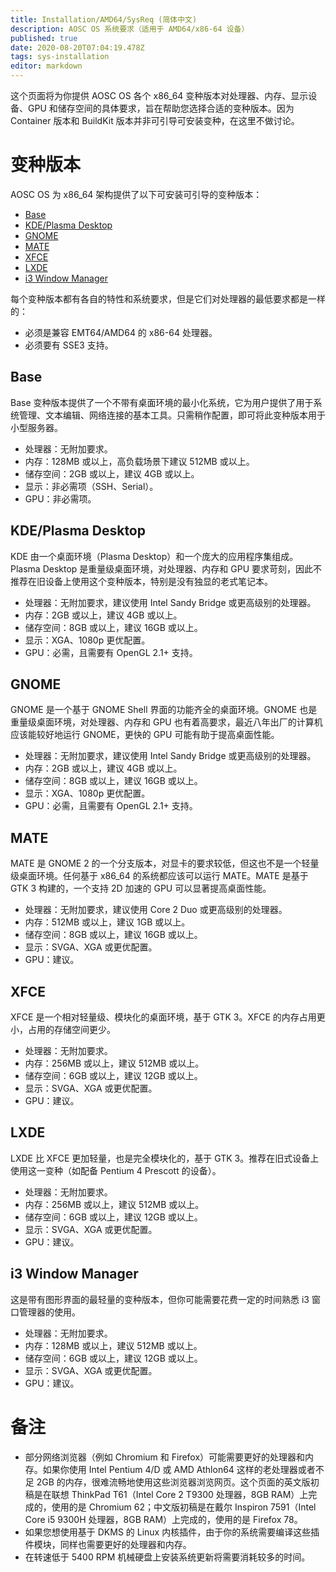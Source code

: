 ```yaml
---
title: Installation/AMD64/SysReq (简体中文)
description: AOSC OS 系统要求（适用于 AMD64/x86-64 设备）
published: true
date: 2020-08-20T07:04:19.478Z
tags: sys-installation
editor: markdown
---
```


这个页面将为你提供 AOSC OS 各个 x86_64 变种版本对处理器、内存、显示设备、GPU 和储存空间的具体要求，旨在帮助您选择合适的变种版本。因为 Container 版本和 BuildKit 版本并非可引导可安装变种，在这里不做讨论。

# 变种版本

AOSC OS 为 x86_64 架构提供了以下可安装可引导的变种版本：

- [Base](#base)
- [KDE/Plasma Desktop](#kde-plasma-desktop)
- [GNOME](#gnome)
- [MATE](#mate)
- [XFCE](#xfce)
- [LXDE](#lxde)
- [i3 Window Manager](#i3-window-manager)


每个变种版本都有各自的特性和系统要求，但是它们对处理器的最低要求都是一样的：

- 必须是兼容 EMT64/AMD64 的 x86-64 处理器。
- 必须要有 SSE3 支持。

## Base

Base 变种版本提供了一个不带有桌面环境的最小化系统，它为用户提供了用于系统管理、文本编辑、网络连接的基本工具。只需稍作配置，即可将此变种版本用于小型服务器。

- 处理器：无附加要求。
- 内存：128MB 或以上，高负载场景下建议 512MB 或以上。
- 储存空间：2GB 或以上，建议 4GB 或以上。
- 显示：非必需项（SSH、Serial）。
- GPU：非必需项。

## KDE/Plasma Desktop

KDE 由一个桌面环境（Plasma Desktop）和一个庞大的应用程序集组成。Plasma Desktop 是重量级桌面环境，对处理器、内存和 GPU 要求苛刻，因此不推荐在旧设备上使用这个变种版本，特别是没有独显的老式笔记本。

- 处理器：无附加要求，建议使用 Intel Sandy Bridge 或更高级别的处理器。
- 内存：2GB 或以上，建议 4GB 或以上。
- 储存空间：8GB 或以上，建议 16GB 或以上。
- 显示：XGA、1080p 更优配置。
- GPU：必需，且需要有 OpenGL 2.1+ 支持。

## GNOME

GNOME 是一个基于 GNOME Shell 界面的功能齐全的桌面环境。GNOME 也是重量级桌面环境，对处理器、内存和 GPU 也有着高要求，最近八年出厂的计算机应该能较好地运行 GNOME，更快的 GPU 可能有助于提高桌面性能。

- 处理器：无附加要求，建议使用 Intel Sandy Bridge 或更高级别的处理器。
- 内存：2GB 或以上，建议 4GB 或以上。
- 储存空间：8GB 或以上，建议 16GB 或以上。
- 显示：XGA、1080p 更优配置。
- GPU：必需，且需要有 OpenGL 2.1+ 支持。

## MATE

MATE 是 GNOME 2 的一个分支版本，对显卡的要求较低，但这也不是一个轻量级桌面环境。任何基于 x86_64 的系统都应该可以运行 MATE。MATE 是基于 GTK 3 构建的，一个支持 2D 加速的 GPU 可以显著提高桌面性能。

- 处理器：无附加要求，建议使用 Core 2 Duo 或更高级别的处理器。
- 内存：512MB 或以上，建议 1GB 或以上。
- 储存空间：8GB 或以上，建议 16GB 或以上。
- 显示：SVGA、XGA 或更优配置。
- GPU：建议。

## XFCE

XFCE 是一个相对轻量级、模块化的桌面环境，基于 GTK 3。XFCE 的内存占用更小，占用的存储空间更少。

- 处理器：无附加要求。
- 内存：256MB 或以上，建议 512MB 或以上。
- 储存空间：6GB 或以上，建议 12GB 或以上。
- 显示：SVGA、XGA 或更优配置。
- GPU：建议。

## LXDE

LXDE 比 XFCE 更加轻量，也是完全模块化的，基于 GTK 3。推荐在旧式设备上使用这一变种（如配备 Pentium 4 Prescott 的设备）。

- 处理器：无附加要求。
- 内存：256MB 或以上，建议 512MB 或以上。
- 储存空间：6GB 或以上，建议 12GB 或以上。
- 显示：SVGA、XGA 或更优配置。
- GPU：建议。

## i3 Window Manager

这是带有图形界面的最轻量的变种版本，但你可能需要花费一定的时间熟悉 i3 窗口管理器的使用。

- 处理器：无附加要求。
- 内存：128MB 或以上，建议 512MB 或以上。
- 储存空间：6GB 或以上，建议 12GB 或以上。
- 显示：SVGA、XGA 或更优配置。
- GPU：建议。

# 备注

- 部分网络浏览器（例如 Chromium 和 Firefox）可能需要更好的处理器和内存。如果你使用 Intel Pentium 4/D 或 AMD Athlon64 这样的老处理器或者不足 2GB 的内存，很难流畅地使用这些浏览器浏览网页。这个页面的英文版初稿是在联想 ThinkPad T61（Intel Core 2 T9300 处理器，8GB RAM）上完成的，使用的是 Chromium 62；中文版初稿是在戴尔 Inspiron 7591（Intel Core i5 9300H 处理器，8GB RAM）上完成的，使用的是 Firefox 78。
- 如果您想使用基于 DKMS 的 Linux 内核插件，由于你的系统需要编译这些插件模块，同样也需要更好的处理器和内存。
- 在转速低于 5400 RPM 机械硬盘上安装系统更新将需要消耗较多的时间。